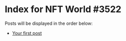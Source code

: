 # Index for NFT World #3522
Posts will be displayed in the order below:

- [Your first post](./001-first.md)

